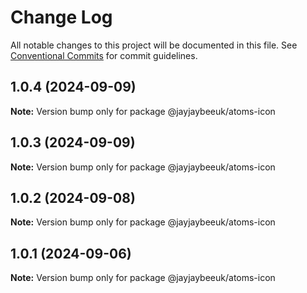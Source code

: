 # Change Log

All notable changes to this project will be documented in this file.
See [Conventional Commits](https://conventionalcommits.org) for commit guidelines.

## 1.0.4 (2024-09-09)

**Note:** Version bump only for package @jayjaybeeuk/atoms-icon

## 1.0.3 (2024-09-09)

**Note:** Version bump only for package @jayjaybeeuk/atoms-icon

## 1.0.2 (2024-09-08)

**Note:** Version bump only for package @jayjaybeeuk/atoms-icon

## 1.0.1 (2024-09-06)

**Note:** Version bump only for package @jayjaybeeuk/atoms-icon
